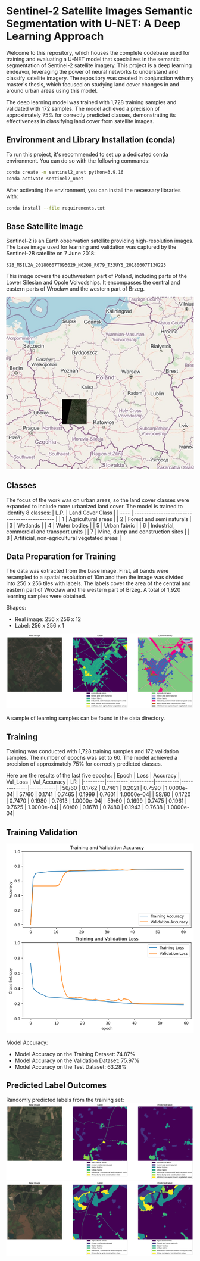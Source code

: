 # Sentinel-2 Satellite Images Semantic Segmentation with U-NET: A Deep Learning Approach

Welcome to this repository, which houses the complete codebase used for training and evaluating a U-NET model that specializes in the semantic segmentation of Sentinel-2 satellite imagery. This project is a deep learning endeavor, leveraging the power of neural networks to understand and classify satellite imagery. The repository was created in conjunction with my master's thesis, which focused on studying land cover changes in and around urban areas using this model. 

The deep learning model was trained with 1,728 training samples and validated with 172 samples. The model achieved a precision of approximately 75% for correctly predicted classes, demonstrating its effectiveness in classifying land cover from satellite images.


## Environment and Library Installation (conda)

To run this project, it's recommended to set up a dedicated conda environment. You can do so with the following commands:

```bash
conda create -n sentinel2_unet python=3.9.16
conda activate sentinel2_unet
```

After activating the environment, you can install the necessary libraries with:

```bash
conda install --file requirements.txt
```

## Base Satellite Image

Sentinel-2 is an Earth observation satellite providing high-resolution images. The base image used for learning and validation was captured by the Sentinel-2B satellite on 7 June 2018: 
```
S2B_MSIL2A_20180607T095029_N0208_R079_T33UYS_20180607T130225
```

This image covers the southwestern part of Poland, including parts of the Lower Silesian and Opole Voivodships. It encompasses the central and eastern parts of Wrocław and the western part of Brzeg.

![img1](/docs/img1.jpg)

## Classes

The focus of the work was on urban areas, so the land cover classes were expanded to include more urbanized land cover. The model is trained to identify 8 classes:
| L.P. | Land Cover Class                             |
| ---- | -------------------------------------------- |
| 1    | Agricultural areas                           |
| 2    | Forest and semi naturals                     |
| 3    | Wetlands                                     |
| 4    | Water bodies                                 |
| 5    | Urban fabric                                 |
| 6    | Industrial, commercial and transport units   |
| 7    | Mine, dump and construction sites            |
| 8    | Artificial, non-agricultural vegetated areas |


## Data Preparation for Training

The data was extracted from the base image. First, all bands were resampled to a spatial resolution of 10m and then the image was divided into 256 x 256 tiles with labels. The labels cover the area of the central and eastern part of Wrocław and the western part of Brzeg. A total of 1,920 learning samples were obtained.

Shapes:
- Real image: 256 x 256 x 12
- Label: 256 x 256 x 1

![img2](/docs/img2.png)

A sample of learning samples can be found in the data directory.

## Training 

Training was conducted with 1,728 training samples and 172 validation samples. The number of epochs was set to 60. The model achieved a precision of approximately 75% for correctly predicted classes.

Here are the results of the last five epochs:
| Epoch   | Loss    | Accuracy | Val_Loss | Val_Accuracy | LR        |
|---------|---------|----------|----------|--------------|-----------|
| 56/60   | 0.1762  | 0.7461   | 0.2021   | 0.7590       | 1.0000e-04|
| 57/60   | 0.1741  | 0.7465   | 0.1999   | 0.7601       | 1.0000e-04|
| 58/60   | 0.1720  | 0.7470   | 0.1980   | 0.7613       | 1.0000e-04|
| 59/60   | 0.1699  | 0.7475   | 0.1961   | 0.7625       | 1.0000e-04|
| 60/60   | 0.1678  | 0.7480   | 0.1943   | 0.7638       | 1.0000e-04|

## Training Validation
![img3](/docs/img3.png)

Model Accuracy:
- Model Accuracy on the Training Dataset: 74.87%
- Model Accuracy on the Validation Dataset: 75.97%
- Model Accuracy on the Test Dataset: 63.28%

## Predicted Label Outcomes
Randomly predicted labels from the training set:
![img4](/docs/img4.png)
![img5](/docs/img5.png)